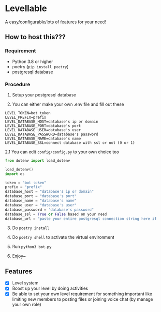 # Levellable

A easy/configurable/lots of features for your need!  

## How to host this???

### Requirement

- Python 3.8 or higher
- poetry (`pip install poetry`)
- postgresql database

### Procedure

1. Setup your postgresql database

2. You can either make your own .env file and fill out these

```env
LEVEL_TOKEN=bot token
LEVEL_PREFIX=prefix 
LEVEL_DATABASE_HOST=database's ip or domain
LEVEL_DATABASE_PORT=database's port
LEVEL_DATABASE_USER=database's user
LEVEL_DATABASE_PASSWORD=database's password
LEVEL_DATABASE_NAME=database's name
LEVEL_DATABASE_SSL=connect database with ssl or not (0 or 1)
```

2.1 You can edit `config/config.py` to your own choice too

```py
from dotenv import load_dotenv

load_dotenv()
import os

token = "bot token"
prefix = "prefix"
database_host = "database's ip or domain"
database_port = "database's port"
database_name = "database's name"
database_user = "database's user"
database_password = "database's password"
database_ssl = True or False based on your need
database_url = "paste your entire postgresql connection string here if you don't want to fill each items above"

```

3. Do `poetry install`

4. Do `poetry shell` to activate the virtual environment

5. Run `python3 bot.py`

6. Enjoy~

## Features

- [x] Level system
- [x] Boost up your level by doing activities
- [x] Be able to set your own level requirement for something important like limiting new members to posting files or joining voice chat (by manage your own role)
